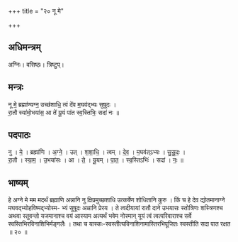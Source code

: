 +++
title = "२० नू मे"

+++
## अधिमन्त्रम्
अग्निः। वसिष्ठः। त्रिष्टुप्।

## मन्त्रः
नू मे॒ ब्रह्मा॑ण्यग्न॒ उच्छ॑शाधि॒ त्वं दे॑व म॒घव॑द्भ्यः सुषूदः ।  
रा॒तौ स्या॑मो॒भया॑स॒ आ ते॑ यू॒यं पा॑त स्व॒स्तिभिः॒ सदा॑ नः ॥

## पदपाठः
नु । मे॒ । ब्रह्मा॑णि । अ॒ग्ने॒ । उत् । श॒शा॒धि॒ । त्वम् । दे॒व॒ । म॒घव॑त्ऽभ्यः । सु॒सू॒दः॒ ।  
रा॒तौ । स्या॒म॒ । उ॒भया॑सः । आ । ते॒ । यू॒यम् । पा॒त॒ । स्व॒स्तिऽभिः॑ । सदा॑ । नः॒ ॥

## भाष्यम्
हे अग्ने मे मम मदर्थं ब्रह्माणि अन्नानि नु क्षिप्रमुच्छशाधि उत्कर्षेण शोधितानि कुरु । किं च हे देव द्योतमानाग्ने मघवद्भ्योहविष्मद्भ्योस्म- भ्यं सुषूदः अन्नानि प्रेरय । ते त्वदीयायां रातौ दाने उभयासः स्तोत्रिणः शस्त्रिणश्च अथवा स्तुवन्तो यजमानाश्च वयं आस्याम अत्यर्थं भवेम नोस्मान् यूयं त्वं त्वत्परिवाराश्च सर्वे स्वस्तिभिरविनाशिभिर्मङ्गलैः । तथा च यास्कः-स्वस्तीत्यविनाशिनामास्तिरभिपूजितः स्वस्तीति सदा पात रक्षत ॥ २० ॥